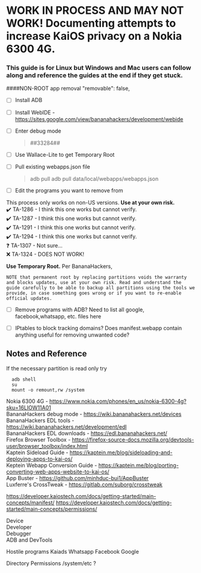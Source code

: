 # WORK IN PROCESS AND MAY NOT WORK! Documenting attempts to increase KaiOS privacy on a Nokia 6300 4G. <br />


### This guide is for Linux but Windows and Mac users can follow along and reference the guides at the end if they get stuck. <br />

####NON-ROOT app removal
"removable": false,
- [ ] Install ADB
- [ ] Install WebIDE - https://sites.google.com/view/bananahackers/development/webide
- [ ] Enter debug mode
    >*#*#33284#*#*
- [ ] Use Wallace-Lite to get Temporary Root
- [ ] Pull existing webapps.json file
    >adb pull adb pull data/local/webapps/webapps.json
- [ ] Edit the programs you want to remove from 





This process only works on non-US versions. **Use at your own risk.** <br />
:heavy_check_mark: TA-1286 - I think this one works but cannot verify. <br />
:heavy_check_mark: TA-1287 - I think this one works but cannot verify. <br />
:heavy_check_mark: TA-1291 - I think this one works but cannot verify. <br />
:heavy_check_mark: TA-1294 - I think this one works but cannot verify. <br />
:question: TA-1307 - Not sure... <br />
:x: TA-1324 - DOES NOT WORK! <br />
















 **Use Temporary Root.** Per BananaHackers,
 ```
 NOTE that permanent root by replacing partitions voids the warranty and blocks updates, use at your own risk. Read and understand the guide carefully to be able to backup all partitions using the tools we provide, in case something goes wrong or if you want to re-enable official updates.
```



- [ ] Remove programs with ADB?
    Need to list all google, facebook,whatsapp, etc. files here
- [ ] IPtables to block tracking domains?
Does manifest.webapp contain anything useful for removing unwanted code?


## Notes and Reference


If the necessary partition is read only try
```
  adb shell
  su
  mount -o remount,rw /system
```

Nokia 6300 4G - https://www.nokia.com/phones/en_us/nokia-6300-4g?sku=16LIOW11A01 <br />
BananaHackers debug mode - https://wiki.bananahackers.net/devices <br />
BananaHackers EDL tools - https://wiki.bananahackers.net/development/edl <br />
BananaHackers EDL downloads - https://edl.bananahackers.net/ <br />
Firefox Browser Toolbox - https://firefox-source-docs.mozilla.org/devtools-user/browser_toolbox/index.html <br />
Kaptein Sideload Guide - https://kaptein.me/blog/sideloading-and-deploying-apps-to-kai-os/ <br />
Keptein Webapp Conversion Guide - https://kaptein.me/blog/porting-converting-web-apps-website-to-kai-os/ <br />
App Buster - https://github.com/minhduc-bui1/AppBuster <br />
Luxferre's CrossTweak - https://gitlab.com/suborg/crosstweak <br />

https://developer.kaiostech.com/docs/getting-started/main-concepts/manifest/
https://developer.kaiostech.com/docs/getting-started/main-concepts/permissions/


Device <br />
    Developer <br />
        Debugger <br />
            ADB and DevTools <br /> 

Hostile programs
Kaiads
Whatsapp
Facebook
Google

Directory           Permissions
/system/etc         ?

